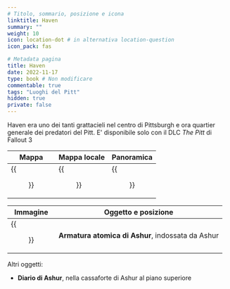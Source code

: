 ```yaml
---
# Titolo, sommario, posizione e icona
linktitle: Haven
summary: ""
weight: 10
icon: location-dot # in alternativa location-question
icon_pack: fas

# Metadata pagina
title: Haven
date: 2022-11-17
type: book # Non modificare
commentable: true
tags: "Luoghi del Pitt"
hidden: true
private: false 
---
```



Haven era uno dei tanti grattacieli nel centro di Pittsburgh e ora quartier generale dei predatori del Pitt. E' disponibile solo con il DLC *The Pitt* di Fallout 3

| Mappa               | Mappa locale                 | Panoramica               |
| ------------------- | ---------------------------- | ------------------------ |
| {{<figure src="fo3/Haven_loc.webp">}}| {{<figure src="fo3/Haven_entrance_map.webp">}}| {{<figure src="fo3/The_Pitt_Haven.webp">}}|

| Immagine                      | Oggetto e posizione                               |
| ----------------------------- | ------------------------------------------------- |
| {{<figure src="fo3/Ashur_in_his_office.webp">}}| **Armatura atomica di Ashur**, indossata da Ashur |


Altri oggetti:
- **Diario di Ashur**, nella cassaforte di Ashur al piano superiore 

